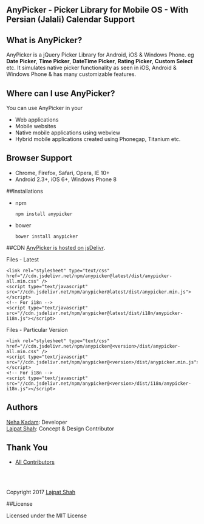 ## AnyPicker - Picker Library for Mobile OS - With Persian (Jalali) Calendar Support


## What is AnyPicker?
AnyPicker is a jQuery Picker Library for Android, iOS & Windows Phone. eg **Date Picker**, **Time Picker**, **DateTime Picker**, **Rating Picker**, **Custom Select** etc. It simulates native picker functionality as seen in iOS, Android & Windows Phone & has many customizable features. 
 
## Where can I use AnyPicker?
You can use AnyPicker in your 
- Web applications
- Mobile websites
- Native mobile applications using webview
- Hybrid mobile applications created using Phonegap, Titanium etc.

## Browser Support
- Chrome, Firefox, Safari, Opera, IE 10+
- Android 2.3+, iOS 6+, Windows Phone 8


##Installations

- npm

  `npm install anypicker`

- bower

  `bower install anypicker`

##CDN
[AnyPicker is hosted on jsDelivr](https://www.jsdelivr.com/package/npm/anypicker).

Files - Latest

```
<link rel="stylesheet" type="text/css" href="//cdn.jsdelivr.net/npm/anypicker@latest/dist/anypicker-all.min.css" />
<script type="text/javascript" src="//cdn.jsdelivr.net/npm/anypicker@latest/dist/anypicker.min.js"></script>
<!-- For i18n -->
<script type="text/javascript" src="//cdn.jsdelivr.net/npm/anypicker@latest/dist/i18n/anypicker-i18n.js"></script>
```

Files - Particular Version

```
<link rel="stylesheet" type="text/css" href="//cdn.jsdelivr.net/npm/anypicker@<version>/dist/anypicker-all.min.css" />
<script type="text/javascript" src="//cdn.jsdelivr.net/npm/anypicker@<version>/dist/anypicker.min.js"></script>
<!-- For i18n -->
<script type="text/javascript" src="//cdn.jsdelivr.net/npm/anypicker@<version>/dist/i18n/anypicker-i18n.js"></script>
```

## Authors
[Neha Kadam](https://github.com/nehakadam): Developer<br/> 
[Lajpat Shah](https://github.com/lajpatshah): Concept & Design Contributor

## Thank You
- [All Contributors](https://github.com/nehakadam/DateTimePicker/contributors)

<br/> <br/> 

Copyright 2017 [Lajpat Shah](https://github.com/lajpatshah)

##License

Licensed under the MIT License

